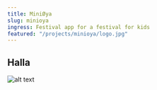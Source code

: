 ```yaml
---
title: MiniØya
slug: minioya
ingress: Festival app for a festival for kids
featured: "/projects/minioya/logo.jpg"
---
```


## Halla

![alt text](/img/gro.jpg)
